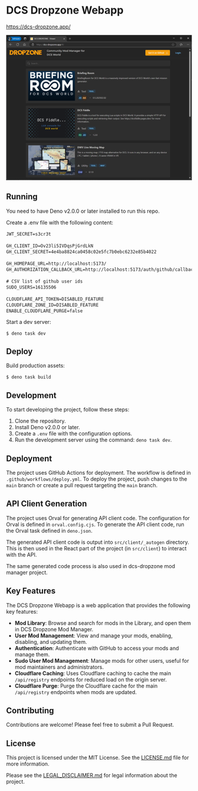 # DCS Dropzone Webapp

https://dcs-dropzone.app/

![img.png](img.png)

## Running

You need to have Deno v2.0.0 or later installed to run this repo.

Create a .env file with the following content:

```dotenv
JWT_SECRET=s3cr3t

GH_CLIENT_ID=Ov23li5IVDqsPjGrdLkN
GH_CLIENT_SECRET=4e4ba8824ca0458c02e5fc7b0ebc6232e85b4022

GH_HOMEPAGE_URL=http://localhost:5173/
GH_AUTHORIZATION_CALLBACK_URL=http://localhost:5173/auth/github/callback

# CSV list of github user ids
SUDO_USERS=16135506

CLOUDFLARE_API_TOKEN=DISABLED_FEATURE
CLOUDFLARE_ZONE_ID=DISABLED_FEATURE
ENABLE_CLOUDFLARE_PURGE=false
```

Start a dev server:

```
$ deno task dev
```

## Deploy

Build production assets:

```
$ deno task build
```

## Development

To start developing the project, follow these steps:

1. Clone the repository.
2. Install Deno v2.0.0 or later.
3. Create a `.env` file with the configuration options.
4. Run the development server using the command: `deno task dev`.

## Deployment

The project uses GitHub Actions for deployment. The workflow is defined in
`.github/workflows/deploy.yml`. To deploy the project, push changes to the `main` branch or create a
pull request targeting the `main` branch.

## API Client Generation

The project uses Orval for generating API client code. The configuration for Orval is defined in
`orval.config.cjs`. To generate the API client code, run the Orval task defined in `deno.json`.

The generated API client code is output into `src/client/_autogen` directory. This is then used
in the React part of the project (in `src/client`) to interact with the API.

The same generated code process is also used in dcs-dropzone mod manager project.

## Key Features

The DCS Dropzone Webapp is a web application that provides the following key features:

- **Mod Library**: Browse and search for mods in the Library, and open them in DCS Dropzone Mod
  Manager.
- **User Mod Management**: View and manage your mods, enabling, disabling, and updating them.
- **Authentication**: Authenticate with GitHub to access your mods and manage them.
- **Sudo User Mod Management**: Manage mods for other users, useful for mod maintainers and
  administrators.
- **Cloudflare Caching**: Uses Cloudflare caching to cache the main `/api/registry` endpoints for
  reduced load on the origin server.
- **Cloudflare Purge**: Purge the Cloudflare cache for the main `/api/registry` endpoints when
  mods are updated.

## Contributing

Contributions are welcome! Please feel free to submit a Pull Request.

## License

This project is licensed under the MIT License. See the [LICENSE.md](LICENSE) file for more
information.

Please see the [LEGAL_DISCLAIMER.md](LEGAL_DISCLAIMER.md) for legal information about the project.